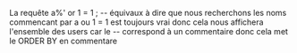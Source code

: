 La requête a%' or 1 = 1 ; -- équivaux à dire que nous recherchons les noms commencant par a ou 1 = 1 est toujours vrai donc cela nous affichera l'ensemble des users car le -- correspond à un commentaire donc cela met le ORDER BY en commentare
